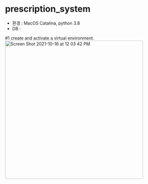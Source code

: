 # prescription_system

* 환경 : MacOS Catalina, python 3.8
* DB : 

#1 create and activate a virtual environment.
<img width="453" alt="Screen Shot 2021-10-16 at 12 03 42 PM" src="https://user-images.githubusercontent.com/67300266/137571377-aed3ee82-ef4b-4036-aa25-b0672b385f31.png">

